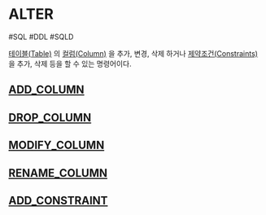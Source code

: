 # ALTER

#SQL #DDL #SQLD 

[테이블(Table)](../../테이블/테이블(Table).md) 의 [컬럼(Column)](../../테이블/컬럼(Column).md) 을 추가, 변경, 삭제 하거나 [제약조건(Constraints)](../Constraints/제약조건(Constraints).md) 을 추가, 삭제 등을 할 수 있는 명령어이다.


## [ADD_COLUMN](ADD_COLUMN.md)

## [DROP_COLUMN](DROP_COLUMN.md)

## [MODIFY_COLUMN](MODIFY_COLUMN.md)

## [RENAME_COLUMN](RENAME_COLUMN.md)

## [ADD_CONSTRAINT](ADD_CONSTRAINT.md)

